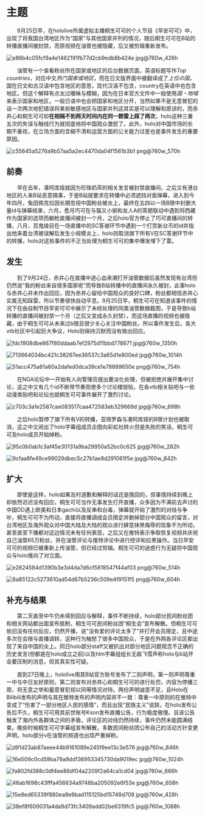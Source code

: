 # 主题
　　9月25日早，在hololive所属虚拟主播桐生可可的个人节目《早安可可》中，出现了将我国台湾地区作为“国家”与其他国家并列的情况，随后桐生可可在B站的转播直播间被封禁，而原视频在油管也被隐藏，后又被剪辑重新发布。

![e86b4c05fcf9a4e1462191fb77d2cb9edb8b424e jpg@760w_426h](https://user-images.githubusercontent.com/71625818/94645649-dc2d9400-02db-11eb-9aae-5e0d6854a056.jpg)

　　油管有一个查看粉丝所在国家或地区的后台数据页面，英语标题写作<i>Top countries</i>，对应中文<i>热门国家或地区</i>，而在日文版界面中被翻译成了<i>上位の国</i>，国在日文和古汉语中包含地区的意思，现代汉语不包含，country在英语中也包含地区。但这个解释有点太过暧昧与模糊，因为在日本官方文件中一般使用<i>国・地域</i>来表示国家和地区，一般日语中也会把国家和地区分开，当然如果不是无意冒犯的话一次两次地犯错误将某些敏感地区与国家并列这其实是可以理解和原谅的，而赤井心和桐生可可却**在相隔不到两天时间内在同一颗雷上踩了两次**，holo这种三番五次的失误与触线行为就彻底地将中国观众激怒了。此外，holo对中国市场的长期不重视，在立场方面的含糊不清和运营方面的公关能力过差也是事件发生的重要原因。

![c55645a5276a9b57aa5a2ec4470da04f1561b3b1 png@760w_570h](https://user-images.githubusercontent.com/71625818/94645786-434b4880-02dc-11eb-9c6c-bac5afa6b476.jpg)

## 前奏

　　早在去年，凑阿库娅就因为珍珠奶茶的相关发言被封禁直播间，之后又有港台地区的人来B站恶意搞事，于是B站就要求在转播中必须遮挡对面弹幕，进入到今年四月，兔田佩克拉因长期忽视中国粉丝被炎上，最终在五四以一场B限中封删大量id与弹幕结束，六月，愈月巧可在与猫又小粥和友人A的答题联动中遇到将西藏作为国家的选项而躺枪直播间被封一个月，之后holo官方停止了巧可直播间的转播，八月，百鬼绫目在一场直播中的SC答谢环节中遇到一个打赏新台币的id并指出他来着台湾被误解后发生小规模炎上，holo则取消旗下所有V在SC答谢环节中的转播，holo对这些事件的不正当处理为桐生可可的集中爆发埋下了雷。

## 发生

　　到了9月24日，赤井心在直播中途心血来潮打开油管数据后虽然发现有台湾但仍然说“我的粉丝来自很多国家呢”而导致B站转播中的直播间永久被封，此事holo与赤井心并未作出回应，因为赤井心留给中国观众的良好口碑，粉丝都相信赤井心实属无知踩雷，所以节奏很快自动平息。9月25日早，桐生可可在知道该事件的情况下在由自制节目早安可可中展示了未经处理的同类油管数据截图，于是导致b站转播的直播间被封禁一个月（之后又变成永久封禁），而这场直播的视频也被隐藏，由于桐生可可从未来过b限且很少关心关注中国粉丝，所以事件发生后，各大vtb社区中引起巨大争议，Holo则保持沉默而没有做出回应。

![fdc1908dbe867f80ddaab7ef2975d11bbd778671 jpg@760w_1350h](https://user-images.githubusercontent.com/71625818/94645881-77bf0480-02dc-11eb-83fd-1d99569949a1.jpg)

![713664034bc421c38267ee36537c3a65d1e800ed jpg@760w_1014h](https://user-images.githubusercontent.com/71625818/94645893-83123000-02dc-11eb-86ff-36325791d22f.jpg)

![51acc475a81a60a2dafed0dca39ce1e78889650e png@760w_754h](https://user-images.githubusercontent.com/71625818/94645981-b48afb80-02dc-11eb-80a1-eaf8bbacca7a.jpg)

　　在NGA论坛中一开始有人向管理员提出要淡化处理，但被拒绝并展开集中讨论，这之中又有几个id不断带节奏而使多个讨论楼锁贴，在各vtb相关贴吧与一些动漫类贴吧和论坛也就桐生可可事件展开了激烈讨论。

![c703c3a1e2587cae083517caa472583eb329669d jpg@760w_698h](https://user-images.githubusercontent.com/71625818/94645928-991ff080-02dc-11eb-8994-0527e8348f09.jpg)

　　之后holo暂停了旗下所有V的转播，亚琦罗森与凑阿库娅的B限计划也被取消，这之中又闹出了holo字幕组成员企图向彩虹社转火但是失败的笑话，桐生可可及holo成员开始掉粉。

![95c0b0ab1c3af45e30131a9ba29950a52bc0c625 jpg@760w_282h](https://user-images.githubusercontent.com/71625818/94645994-bc4aa000-02dc-11eb-9779-0e923a160be3.jpg)

![9cfaa8fe49ce99029dbec5c27b1ae8d291061f5e jpg@760w_842h](https://user-images.githubusercontent.com/71625818/94646000-c076bd80-02dc-11eb-9ed5-e13a49ff380e.jpg)

## 扩大

　　即使是这样，holo如果及时道歉和解释的话还是挽回的，但事情持续到晚上却依然迟迟没有回应，桐生可可当作无事发生打开直播，众多因为不满前去声讨的中国DD遇上欧美和日本gachi以及反串和台毒，弹幕就开始了激烈的对线与争吵，桐生可可不为所动，直接将直播调成会员限定并删掉部分中国观众的留言，对台湾地区及海外观众对中国大陆及大陆的观众进行肆意抹黑侮辱的现象不为所动，甚至直至下播都对这边情况未有任何表现，之后又在推特表示争取恢复视频并庆祝自己油管65万粉丝，并在油管评论与推特评论中进行控评和拉黑操作。当日早安可可的视频已被重新上传油管，但已经过剪辑。桐生可可的迷惑行为无疑将中国观众与holo推向了对立面。

![e2624584d1390b3e3d4da7d6cf5818547f44af03 png@760w_514h](https://user-images.githubusercontent.com/71625818/94646039-e308d680-02dc-11eb-8049-b9a37abc434a.jpg)

![6a85122c5273610ad54d67b5236c509e4f9151f5 png@760w_604h](https://user-images.githubusercontent.com/71625818/94646046-e734f400-02dc-11eb-913e-c3b311515a5a.jpg)

## 补充与结果

　　第二天直至中午仍未得到回应与解释，事件不断持续，holo部分民间粉丝团和相关网站都出面宣布抵制，桐生可可民间粉丝团“桐生会”宣布解散。但桐生可可依旧没有任何反应，仍然开播，说"没有爱的评论太多了"并打开会员限定，且中途多次在会限与直播调转，这种行为触怒了很多中国观众，于是在外网各评论区都出现了来自中国的炎上。同日holo部分staff又被扒出对部分地区问题观念不正确的历史发言(但都是在holo成立之前)以及hlm字幕组组长无敌飞雪声称holo与b站开会要压制的消息，但其真实性可疑。

　　直到27日晚上，hololive用其B站官方账号发布了二则声明，第一则声明尊重一中与中日友好原则，第二则宣布对赤井心和桐生可可的进行处罚，内容为停播三周，将无意之举和蓄意冒犯视以同等情况对待。两份声明诚意不足，且Holo在Bilibili发布的声明与其在推特发布的声明内容并不一致：尊重一中原则的在推特中变成了“伤害了一部分地区人民的感情”，而且出现“民族主义”说辞。在holo发布公告后不久，桐生可可用其前世账号Kson发布直播公告，行为极度傲慢。且该公告触发了海内外各群体之间的矛盾，评论区的对线仍然持续，事件仍然未能圆满结束。晚些时候桐生可可字幕组宣布解散，多数民间粉丝团公布自己的活动方针变更声明，holo部分v在油管的频道也出现严重掉粉。

![d91d23ab87aeee44b9161089e245f9ee13c3e576 jpg@760w_846h](https://user-images.githubusercontent.com/71625818/94646115-13507500-02dd-11eb-838b-b6875c3908ec.jpg)

![16e509c0cd59ba79a9dd136953345730da9019ec jpg@760w_1024h](https://user-images.githubusercontent.com/71625818/94646120-177c9280-02dd-11eb-9635-9073109b003d.jpg)

![fa802fd388c0df4ee86df04a2209f2a64ca1cd04 jpg@760w_666h](https://user-images.githubusercontent.com/71625818/94646127-1b101980-02dd-11eb-890f-0b43422ba4c7.jpg)

![48ab1698c43fffa456634a9746ba205092e6f53e jpg@760w_658h](https://user-images.githubusercontent.com/71625818/94646133-1fd4cd80-02dd-11eb-93e8-acdeb6b41181.jpg)

![15e8ed65339f880ea9e9bad115125bd15748d708 jpg@760w_428h](https://user-images.githubusercontent.com/71625818/94646143-2400eb00-02dd-11eb-9799-649e38f32e69.jpg)

![38ef8f609031a4da9d73fc3409add02be6319fc5 jpg@760w_1088h](https://user-images.githubusercontent.com/71625818/94646149-27947200-02dd-11eb-9bc6-a7f59d1f0cb7.jpg)
